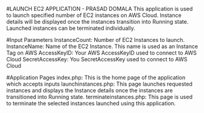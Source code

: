 #LAUNCH EC2 APPLICATION - PRASAD DOMALA
This application is used to launch specified number of EC2 instances on AWS Cloud.
Instance details will be displayed once the instances transition into Running state.
Launched instances can be terminated individually.

#Input Parameters
InstanceCount: Number of EC2 Instances to launch.
InstanceName: Name of the EC2 Instance. This name is used as an Instance Tag on AWS
AccessKeyID: Your AWS AccessKeyID used to connect to AWS Cloud
SecretAccessKey: You SecretAccessKey used to connect to AWS Cloud

#Application Pages
index.php: This is the home page of the application which accepts inputs
launchinstances.php: This page launches requested instances and displays the Instance
                     details once the instances are transitioned into Running state.
terminateinstances.php: This page is used to terminate the selected instances launched
                        using this application.
